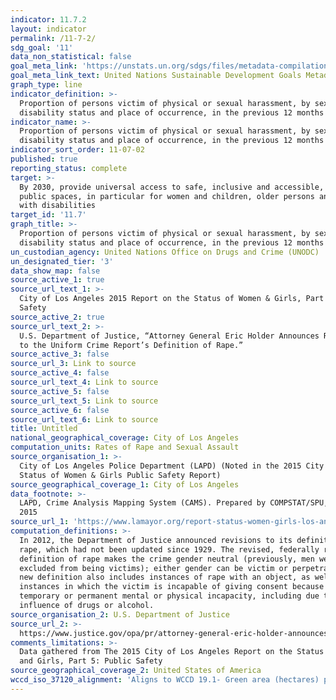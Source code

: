 ```yaml
---
indicator: 11.7.2
layout: indicator
permalink: /11-7-2/
sdg_goal: '11'
data_non_statistical: false
goal_meta_link: 'https://unstats.un.org/sdgs/files/metadata-compilation/Metadata-Goal-11.pdf'
goal_meta_link_text: United Nations Sustainable Development Goals Metadata (PDF 4.0 MB)
graph_type: line
indicator_definition: >-
  Proportion of persons victim of physical or sexual harassment, by sex, age,
  disability status and place of occurrence, in the previous 12 months
indicator_name: >-
  Proportion of persons victim of physical or sexual harassment, by sex, age,
  disability status and place of occurrence, in the previous 12 months
indicator_sort_order: 11-07-02
published: true
reporting_status: complete
target: >-
  By 2030, provide universal access to safe, inclusive and accessible, green and
  public spaces, in particular for women and children, older persons and persons
  with disabilities
target_id: '11.7'
graph_title: >-
  Proportion of persons victim of physical or sexual harassment, by sex, age,
  disability status and place of occurrence, in the previous 12 months
un_custodian_agency: United Nations Office on Drugs and Crime (UNODC)
un_designated_tier: '3'
data_show_map: false
source_active_1: true
source_url_text_1: >-
  City of Los Angeles 2015 Report on the Status of Women & Girls, Part 5: Public
  Safety
source_active_2: true
source_url_text_2: >-
  U.S. Department of Justice, “Attorney General Eric Holder Announces Revisions
  to the Uniform Crime Report’s Definition of Rape.”
source_active_3: false
source_url_3: Link to source
source_active_4: false
source_url_text_4: Link to source
source_active_5: false
source_url_text_5: Link to source
source_active_6: false
source_url_text_6: Link to source
title: Untitled
national_geographical_coverage: City of Los Angeles
computation_units: Rates of Rape and Sexual Assault
source_organisation_1: >-
  City of Los Angeles Police Department (LAPD) (Noted in the 2015 City of LA
  Status of Women & Girls Public Safety Report)
source_geographical_coverage_1: City of Los Angeles
data_footnote: >-
  LAPD, Crime Analysis Mapping System (CAMS). Prepared by COMPSTAT/SPU, Aug. 19,
  2015
source_url_1: 'https://www.lamayor.org/report-status-women-girls-los-angeles'
computation_definitions: >-
  In 2012, the Department of Justice announced revisions to its definition of
  rape, which had not been updated since 1929. The revised, federally recognized
  definition of rape makes the crime gender neutral (previously, men were
  excluded from being victims); either gender can be victim or perpetrator. The
  new definition also includes instances of rape with an object, as well as
  instances in which the victim is incapable of giving consent because of
  temporary or permanent mental or physical incapacity, including due to the
  influence of drugs or alcohol.
source_organisation_2: U.S. Department of Justice
source_url_2: >-
  https://www.justice.gov/opa/pr/attorney-general-eric-holder-announces-revisions-uniform-crime-report-s-definition-rape
comments_limitations: >-
  Data gathered from The 2015 City of Los Angeles Report on the Status of Women
  and Girls, Part 5: Public Safety
source_geographical_coverage_2: United States of America
wccd_iso_37120_alignment: 'Aligns to WCCD 19.1- Green area (hectares) per 100,000 population'
---
```

